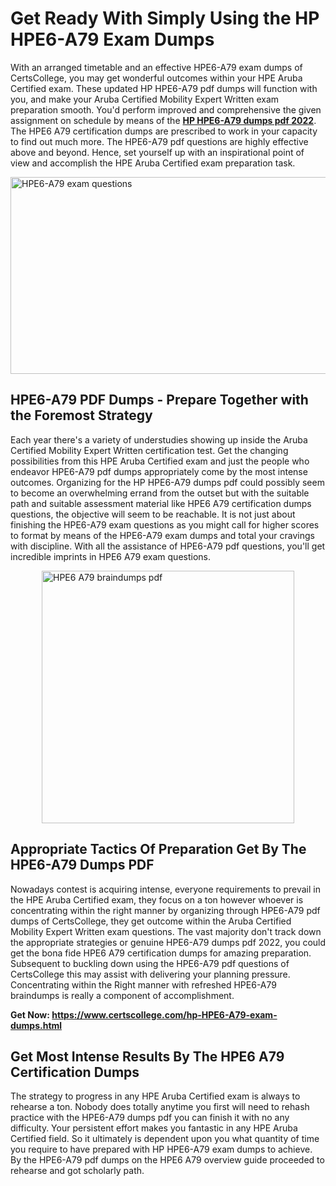 <h1><strong>Get Ready With Simply Using the HP HPE6-A79 Exam Dumps&nbsp;</strong></h1>
<p><span style="font-weight: 400;">With an arranged timetable and an effective  HPE6-A79 exam dumps of CertsCollege, you may get wonderful outcomes within your HPE Aruba Certified exam. These updated HP HPE6-A79 pdf dumps will function with you, and make your Aruba Certified Mobility Expert Written exam preparation smooth. You'd perform improved and comprehensive the given assignment on schedule by means of the <strong><a href="https://www.certscollege.com/hp-HPE6-A79-exam-dumps.html">HP HPE6-A79 dumps pdf 2022</a></strong>. The HPE6 A79 certification dumps are prescribed to work in your capacity to find out much more. The  HPE6-A79 pdf questions are highly effective above and beyond. Hence, set yourself up with an inspirational point of view and accomplish the HPE Aruba Certified exam preparation task.&nbsp;</span></p>
<p><span style="font-weight: 400;"><img style="display: block; margin-left: auto; margin-right: auto;" src="https://i.ibb.co/CPDK3ps/Yellow-and-Blue-Initiative-Blog-Banner.png" alt="HPE6-A79 exam questions" width="559" height="315" /></span></p>
<h2><strong>HPE6-A79 PDF Dumps - Prepare Together with the Foremost Strategy</strong></h2>
<p><span style="font-weight: 400;">Each year there's a variety of understudies showing up inside the Aruba Certified Mobility Expert Written certification test. Get the changing possibilities from this HPE Aruba Certified exam and just the people who endeavor HPE6-A79 pdf dumps appropriately come by the most intense outcomes. Organizing for the HP HPE6-A79 dumps pdf could possibly seem to become an overwhelming errand from the outset but with the suitable path and suitable assessment material like HPE6 A79 certification dumps questions, the objective will seem to be reachable. It is not just about finishing the HPE6-A79 exam questions as you might call for higher scores to format by means of the HPE6-A79 exam dumps and total your cravings with discipline. With all the assistance of HPE6-A79 pdf questions, you'll get incredible imprints in HPE6 A79 exam questions.</span></p>
<p><span style="font-weight: 400;"><a href="https://tinyurl.com/3hcydcwj"><img style="display: block; margin-left: auto; margin-right: auto;" src="https://i.ibb.co/9tMrhdY/Teacher-Appreciation-Invitation.png" alt="HPE6 A79 braindumps pdf " width="404" height="404" /></a></span></p>
<h2><strong>Appropriate Tactics Of Preparation Get By The HPE6-A79 Dumps PDF</strong></h2>
<p><span style="font-weight: 400;">Nowadays contest is acquiring intense, everyone requirements to prevail in the HPE Aruba Certified exam, they focus on a ton however whoever is concentrating within the right manner by organizing through HPE6-A79 pdf dumps of CertsCollege, they get outcome within the Aruba Certified Mobility Expert Written exam questions. The vast majority don't track down the appropriate strategies or genuine HPE6-A79 dumps pdf 2022, you could get the bona fide HPE6 A79 certification dumps for amazing preparation. Subsequent to buckling down using the  HPE6-A79 pdf questions of CertsCollege this may assist with delivering your planning pressure. Concentrating within the Right manner with refreshed HPE6-A79 braindumps is really a component of accomplishment.</span></p>
<p><span style="font-weight: 400;"><strong>Get Now: <a href="https://www.certscollege.com/hp-HPE6-A79-exam-dumps.html">https://www.certscollege.com/hp-HPE6-A79-exam-dumps.html</a></strong></span></p>
<h2><strong>Get Most Intense Results By The HPE6 A79 Certification Dumps</strong></h2>
<p><span style="font-weight: 400;">The strategy to progress in any HPE Aruba Certified exam is always to rehearse a ton. Nobody does totally anytime you first will need to rehash practice with the HPE6-A79 dumps pdf you can finish it with no any difficulty. Your persistent effort makes you fantastic in any HPE Aruba Certified field. So it ultimately is dependent upon you what quantity of time you require to have prepared with HP HPE6-A79 exam dumps to achieve. By the HPE6-A79 pdf dumps on the HPE6 A79 overview guide proceeded to rehearse and got scholarly path.</span></p>
